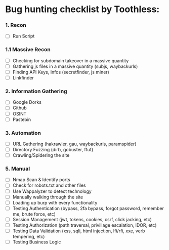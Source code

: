# Bug hunting checklist by Toothless:

### 1. Recon
- [ ] Run Script

### 1.1 Massive Recon
- [ ] Checking for subdomain takeover in a massive quantity
- [ ] Gathering js files in a massive quantity (subjs, waybackurls)
- [ ] Finding API Keys, Infos (secretfinder, js miner)
- [ ] Linkfinder

### 2. Information Gathering
- [ ] Google Dorks
- [ ] Github
- [ ] OSINT
- [ ] Pastebin

### 3. Automation
- [ ] URL Gathering (hakrawler, gau, waybackurls, paramspider)
- [ ] Directory Fuzzing (dirb, gobuster, ffuf)
- [ ] Crawling/Spidering the site

### 5. Manual
- [ ] Nmap Scan & Identify ports
- [ ] Check for robots.txt and other files
- [ ] Use Wappalyzer to detect technology
- [ ] Manually walking through the site
- [ ] Loading up burp with every functionality
- [ ] Testing Authentication (bypass, 2fa bypass, forgot password, remember me, brute force, etc)
- [ ] Session Management (jwt, tokens, cookies, csrf, click jacking, etc)
- [ ] Testing Authorization (path traversal, privillage escalation, IDOR, etc)
- [ ] Testing Data Validation (xss, sqli, html injection, lfi/rfi, xxe, verb tempering, etc)
- [ ] Testing Business Logic
